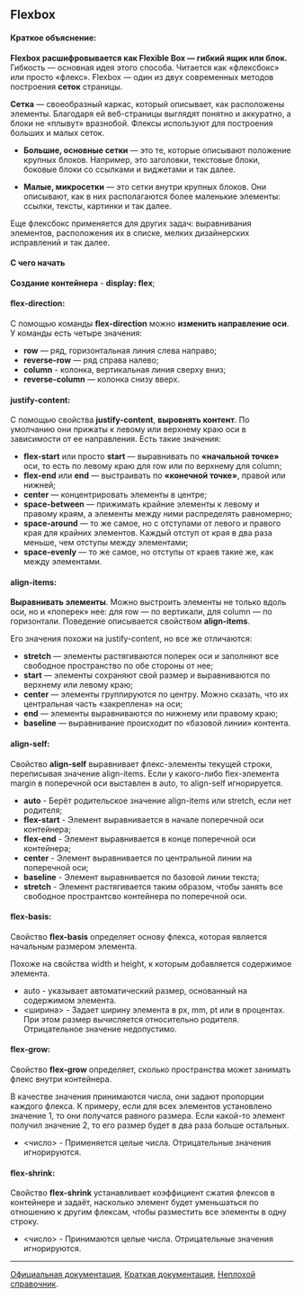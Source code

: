 ## Flexbox

#### Краткое объяснение:

**Flexbox расшифровывается как Flexible Box — гибкий ящик или блок.** Гибкость — основная идея этого способа. Читается как «флексбокс» или просто «флекс». Flexbox — один из двух современных методов построения **сеток** страницы.

**Сетка** — своеобразный каркас, который описывает, как расположены элементы. Благодаря ей веб-страницы выглядят понятно и аккуратно, а блоки не «плывут» вразнобой. Флексы используют для построения больших и малых сеток.

- **Большие, основные сетки** — это те, которые описывают положение крупных блоков. Например, это заголовки, текстовые блоки, боковые блоки со ссылками и виджетами и так далее.

- **Малые, микросетки** — это сетки внутри крупных блоков. Они описывают, как в них располагаются более маленькие элементы: ссылки, тексты, картинки и так далее.

Еще флексбокс применяется для других задач: выравнивания элементов, расположения их в списке, мелких дизайнерских исправлений и так далее.

#### С чего начать

**Создание контейнера** - **display: flex**;

#### flex-direction:

С помощью команды **flex-direction** можно **изменить направление оси**. У команды есть четыре значения:

- **row** — ряд, горизонтальная линия слева направо;
- **reverse-row** — ряд справа налево;
- **column** - колонка, вертикальная линия сверху вниз;
- **reverse-column** — колонка снизу вверх.

#### justify-content:

С помощью свойства **justify-content**, **выровнять контент**. По умолчанию они прижаты к левому или верхнему краю оси в зависимости от ее направления. Есть такие значения:

- **flex-start** или просто **start** — выравнивать по **«начальной точке»** оси, то есть по левому краю для row или по верхнему для column;
- **flex-end** или **end** — выстраивать по **«конечной точке»**, правой или нижней;
- **center** — концентрировать элементы в центре;
- **space-between** — прижимать крайние элементы к левому и правому краям, а элементы между ними распределять равномерно;
- **space-around** — то же самое, но с отступами от левого и правого края для крайних элементов. Каждый отступ от края в два раза меньше, чем отступы между элементами;
- **space-evenly** — то же самое, но отступы от краев такие же, как между элементами.

#### align-items:

**Выравнивать элементы**. Можно выстроить элементы не только вдоль оси, но и «поперек» нее: для row — по вертикали, для column — по горизонтали. Поведение описывается свойством **align-items**.

Его значения похожи на justify-content, но все же отличаются:

- **stretch** — элементы растягиваются поперек оси и заполняют все свободное пространство по обе стороны от нее;
- **start** — элементы сохраняют свой размер и выравниваются по верхнему или левому краю;
- **center** — элементы группируются по центру. Можно сказать, что их центральная часть «закреплена» на оси;
- **end** — элементы выравниваются по нижнему или правому краю;
- **baseline** — выравнивание происходит по «базовой линии» контента.

#### align-self:

Свойство **align-self** выравнивает флекс-элементы текущей строки, переписывая значение align-items. Если у какого-либо flex-элемента margin в поперечной оси выставлен в auto, то align-self игнорируется.

- **auto** - Берёт родительское значение align-items или stretch, если нет родителя;
- **flex-start** - Элемент выравнивается в начале поперечной оси контейнера;
- **flex-end** - Элемент выравнивается в конце поперечной оси контейнера;
- **center** - Элемент выравнивается по центральной линии на поперечной оси;
- **baseline** - Элемент выравнивается по базовой линии текста;
- **stretch** - Элемент растягивается таким образом, чтобы занять все свободное пространтсво контейнера по поперечной оси.

#### flex-basis:

Свойство **flex-basis** определяет основу флекса, которая является начальным размером элемента.

Похоже на свойства width и height, к которым добавляется содержимое элемента.

- auto - указывает автоматический размер, основанный на содержимом элемента.
- <ширина> - Задает ширину элемента в px, mm, pt или в процентах. При этом размер вычисляется относительно родителя. Отрицательное значение недопустимо.

#### flex-grow:

Свойство **flex-grow** определяет, сколько пространства может занимать флекс внутри контейнера.

В качестве значения принимаются числа, они задают пропорции каждого флекса. К примеру, если для всех элементов установлено значение 1, то они получатся равного размера. Если какой-то элемент получил значение 2, то его размер будет в два раза больше остальных.

- <число> - Применяется целые числа. Отрицательные значения игнорируются.

#### flex-shrink:

Свойство **flex-shrink** устанавливает коэффициент сжатия флексов в контейнере и задаёт, насколько элемент будет уменьшаться по отношению к другим флексам, чтобы разместить все элементы в одну строку.

- <число> - Принимаются целые числа. Отрицательные значения игнорируются.

---

[Официальная документация](https://www.w3.org/TR/css-flexbox-1/#flex-containers), [Краткая документация](https://tpverstak.ru/flex-cheatsheet/), [Неплохой справочник](https://hcdev.ru/css/).
